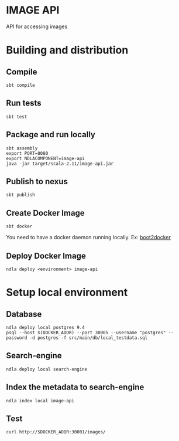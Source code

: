 # IMAGE API 
API for accessing images

# Building and distribution

## Compile
    sbt compile

## Run tests
    sbt test

## Package and run locally
    sbt assembly
    export PORT=8080
    export NDLACOMPONENT=image-api
    java -jar target/scala-2.11/image-api.jar

## Publish to nexus
    sbt publish

## Create Docker Image
    sbt docker

You need to have a docker daemon running locally. Ex: [boot2docker](http://boot2docker.io/)

## Deploy Docker Image
    ndla deploy <environment> image-api
    
# Setup local environment
## Database
    ndla deploy local postgres 9.4
    psql --host $(DOCKER_ADDR) --port 30005 --username "postgres" --password -d postgres -f src/main/db/local_testdata.sql
    
## Search-engine
    ndla deploy local search-engine
    
## Index the metadata to search-engine
    ndla index local image-api
    
## Test
    curl http://$DOCKER_ADDR:30001/images/
    

